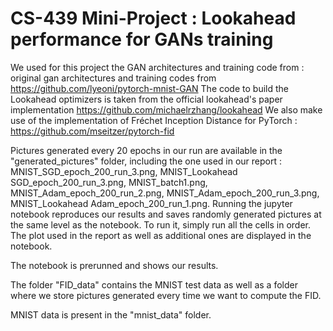 # CS-439 Mini-Project : Lookahead performance for GANs training

We used for this project the GAN architectures and training code from : original gan architectures and training codes from https://github.com/lyeoni/pytorch-mnist-GAN
The code to build the Lookahead optimizers is taken from the official lookahead's paper implementation https://github.com/michaelrzhang/lookahead
We also make use of the implementation of Fréchet Inception Distance for PyTorch : https://github.com/mseitzer/pytorch-fid

Pictures generated every 20 epochs in our run are available in the "generated_pictures" folder, including the one used in our report : MNIST_SGD_epoch_200_run_3.png, MNIST_Lookahead SGD_epoch_200_run_3.png, MNIST_batch1.png, MNIST_Adam_epoch_200_run_2.png, MNIST_Adam_epoch_200_run_3.png, MNIST_Lookahead Adam_epoch_200_run_1.png.
Running the jupyter notebook reproduces our results and saves randomly generated pictures at the same level as the notebook. To run it, simply run all the cells in order. The plot used in the report as well as additional ones are displayed in the notebook.

The notebook is prerunned and shows our results.

The folder "FID_data" contains the MNIST test data as well as a folder where we store pictures generated every time we want to compute the FID.

MNIST data is present in the  "mnist_data" folder.
